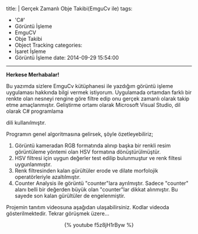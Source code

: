 title: |
  Gerçek Zamanlı Obje Takibi(EmguCv ile)
tags:
  - 'C#'
  - Görüntü İşleme
  - EmguCV
  - Obje Takibi
  - Object Tracking
categories:
  - İşaret İşleme
  - Görüntü İşleme
date: 2014-09-29 15:54:00
---
**Herkese Merhabalar!**

Bu yazımda sizlere EmguCv kütüphanesi ile yazdığım görüntü işleme uygulaması hakkında bilgi vermek istiyorum. Uygulamada ortamdan farklı bir renkte olan nesneyi rengine göre filtre edip onu gerçek zamanlı olarak takip etme amaçlanmıştır. Geliştirme ortamı olarak Microsoft Visual Studio, dil olarak C# programlama
<!-- more -->dili kullanılmıştır.  
Programın genel algoritmasına gelirsek, şöyle özetleyebiliriz;

1.  Görüntü kameradan RGB formatında alınıp başka bir renkli resim görüntüleme yöntemi olan HSV formatına dönüştürülmüştür.
2.  HSV filtresi için uygun değerler test edilip bulunmuştur ve renk filtesi uygunlanmıştır.
3.  Renk filtresinden kalan gürültüler erode ve dilate morfolojik operatörleriyle azaltılmıştır.
4.  Counter Analysis ile görüntü "counter"lara ayrılmıştır. Sadece "counter" alanı belli bir değerden büyük olan "counter"lar dikkat alınmıştır. Bu sayede son kalan gürültüler de engelenmiştir.

Projemin tanıtım videosuna aşağıdan ulaşabilirsiniz. Kodlar videoda gösterilmektedir. Tekrar görüşmek üzere...  

<center> {% youtube f5z8jH1rByw %} </center>